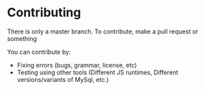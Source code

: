 # Contributing

There is only a master branch.
To contribute, make a pull request or something

You can contribute by:
- Fixing errors (bugs, grammar, license, etc)
- Testing using other tools (Different JS runtimes, Different versions/variants of MySql, etc.)
